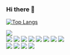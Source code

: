 ### Hi there 👋

<!--
**EriicHaan12/EriicHaan12** is a ✨ _special_ ✨ repository because its `README.md` (this file) appears on your GitHub profile.

Here are some ideas to get you started:

- 🔭 I’m currently working on ...
- 🌱 I’m currently learning ...
- 👯 I’m looking to collaborate on ...
- 🤔 I’m looking for help with ...
- 💬 Ask me about ...
- 📫 How to reach me: ...
- 😄 Pronouns: ...
- ⚡ Fun fact: ...
-->

 [![Top Langs](https://github-readme-stats.vercel.app/api/top-langs/?username=EriicHaan12)](https://github.com/anuraghazra/github-readme-stats)    

<!DOCTYPE html>
<html lang="en">
<head>
    <meta charset="UTF-8">
    <meta name="viewport" content="width=device-width, initial-scale=1.0">
    <title>Document</title>
</head>
<body>
      <img src="https://capsule-render.vercel.app/api?type=waving&color=BDBDC8&height=150&section=header" />
    <div>
    <img src="https://img.shields.io/badge/TypeScript-3178C6?style=flat&logo=TypeScript&logoColor=white"/>
    <img src="https://img.shields.io/badge/Node.js-43853D?style=flat&logo=node.js&logoColor=white"/>  
    <img src="https://img.shields.io/badge/Spring-6DB33F?style=flat&logo=spring&logoColor=white"/>
    <img src="https://img.shields.io/badge/Java-ED8B00?style=flat&logo=openjdk&logoColor=white"/>
    <img src="https://img.shields.io/badge/JavaScript-F7DF1E?style=flat&logo=JavaScript&logoColor=white"/>
    <img src="https://img.shields.io/badge/jQuery-0769AD?style=flat&logo=jquery&logoColor=white"/>
    <img src="https://img.shields.io/badge/Bootstrap-563D7C?style=flat&logo=bootstrap&logoColor=white"/>
    <img src="https://img.shields.io/badge/MySQL-00000F?style=flat&logo=mysql&logoColor=white"/>
            <br/>
    <img src="https://img.shields.io/badge/Oracle-F80000?style=flat&logo=oracle&logoColor=black"/>
    <img src="https://img.shields.io/badge/NestJS-E0234E?style=flat&logo=NestJS&logoColor=White"/>
    <img src="https://img.shields.io/badge/docker-%230db7ed.svg?style=flat&logo=docker&logoColor=white"/>
    <img src="https://img.shields.io/badge/Eclipse-2C2255?style=flat&logo=eclipse&logoColor=white"/>
    </div>
</body>
</html>


